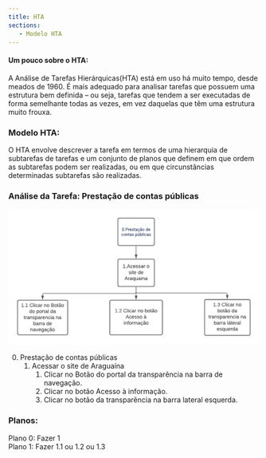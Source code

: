 ```yaml
---
title: HTA
sections:
   - Modelo HTA
---
```


#### Um pouco sobre o HTA:
A Análise de Tarefas Hierárquicas(HTA) está em uso há muito tempo, desde meados de 1960. É mais adequado para analisar tarefas que possuem uma estrutura bem definida – ou seja, tarefas que tendem a ser executadas de forma semelhante todas as vezes, em vez daquelas que têm uma estrutura muito frouxa.

### Modelo HTA:
O HTA envolve descrever a tarefa em termos de uma hierarquia de subtarefas de tarefas e um conjunto de planos que definem em que ordem as subtarefas podem ser realizadas, ou em que circunstâncias determinadas subtarefas são realizadas.

### Análise da Tarefa: Prestação de contas públicas

<div class="screenshot-holder" style="display: flex; justify-content: center;">
<a href="assets/images/HTA.png" data-title="Tabela Sobre HTA" data-toggle="lightbox">
<img class="img-responsive" src="assets/images/HTA.png" alt="screenshot" style="width: 100%" />
</a>
<a class="mask" href="assets/images/HTA.png" data-title="Tabela Sobre HTA" data-toggle="lightbox">
<i class="icon fa fa-search-plus"></i>
</a>
</div>

0. Prestação de contas públicas
    1. Acessar o site de Araguaína
        1. Clicar no Botão do portal da transparência na barra de navegação.
        2. Clicar no botão Acesso à informação.
        3. Clicar no botão da transparência na barra lateral esquerda.

### Planos:

Plano 0: Fazer 1 <br>
Plano 1: Fazer 1.1 ou 1.2 ou 1.3